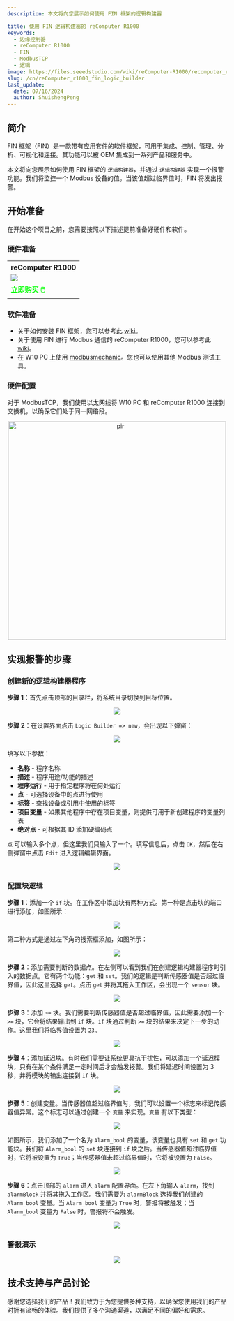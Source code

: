 ```yaml
---
description: 本文将向您展示如何使用 FIN 框架的逻辑构建器

title: 使用 FIN 逻辑构建器的 reComputer R1000
keywords:
  - 边缘控制器
  - reComputer R1000
  - FIN
  - ModbusTCP
  - 逻辑
image: https://files.seeedstudio.com/wiki/reComputer-R1000/recomputer_r_images/01.png
slug: /cn/reComputer_r1000_fin_logic_builder
last_update:
  date: 07/16/2024
  author: ShuishengPeng
---
```


## 简介
FIN 框架（FIN）是一款带有应用套件的软件框架，可用于集成、控制、管理、分析、可视化和连接。其功能可以被 OEM 集成到一系列产品和服务中。

本文将向您展示如何使用 FIN 框架的 `逻辑构建器`，并通过 `逻辑构建器` 实现一个报警功能。我们将监控一个 Modbus 设备的值。当该值超过临界值时，FIN 将发出报警。

## 开始准备

在开始这个项目之前，您需要按照以下描述提前准备好硬件和软件。

### 硬件准备

<div class="table-center">
	<table class="table-nobg">
    <tr class="table-trnobg">
      <th class="table-trnobg">reComputer R1000</th>
		</tr>
    <tr class="table-trnobg"></tr>
		<tr class="table-trnobg">
			<td class="table-trnobg"><div style={{textAlign:'center'}}><img src="https://files.seeedstudio.com/wiki/reComputer-R1000/recomputer_r_images/01.png" style={{width:300, height:'auto'}}/></div></td>
		</tr>
    <tr class="table-trnobg"></tr>
		<tr class="table-trnobg">
			<td class="table-trnobg"><div class="get_one_now_container" style={{textAlign: 'center'}}><a class="get_one_now_item" href="https://www.seeedstudio.com/reComputer-R1025-10-p-5895.html" target="_blank" rel="noopener noreferrer">
              <strong><span><font color={'FFFFFF'} size={"4"}> 立即购买 🖱️</font></span></strong>
          </a></div></td>
        </tr>
    </table>
    </div>

### 软件准备
* 关于如何安装 FIN 框架，您可以参考此 [wiki](https://wiki.seeedstudio.com/cn/reComputer_r1000_install_fin/)。
* 关于使用 FIN 进行 Modbus 通信的 reComputer R1000，您可以参考此 [wiki](https://wiki.seeedstudio.com/cn/reComputer_r1000_use_rs485_modbus_rtu/)。
* 在 W10 PC 上使用 [modbusmechanic](https://modbusmechanic.scifidryer.com/)。您也可以使用其他 Modbus 测试工具。

### 硬件配置

对于 ModbusTCP，我们使用以太网线将 W10 PC 和 reComputer R1000 连接到交换机，以确保它们处于同一网络段。

<div align="center"><img src="https://files.seeedstudio.com/wiki/reComputer-R1000/fuxa/r1000_connection.png" alt="pir" width="500" height="auto" /></div>

## 实现报警的步骤
### 创建新的逻辑构建器程序
**步骤 1**：首先点击顶部的目录栏，将系统目录切换到目标位置。

<center><img width={600} src="https://files.seeedstudio.com/wiki/reComputer-R1000/fin/Logic_path_location.png" /></center>

**步骤 2**：在设置界面点击 `Logic Builder => new`，会出现以下弹窗：

<center><img width={600} src="https://files.seeedstudio.com/wiki/reComputer-R1000/fin/Logic_create_logic.png" /></center>

填写以下参数：
  - **名称** - 程序名称
  - **描述** - 程序用途/功能的描述
  - **程序运行** - 用于指定程序将在何处运行
  - **点** - 可选择设备中的点进行使用
  - **标签** - 查找设备或引用中使用的标签
  - **项目变量** - 如果其他程序中存在项目变量，则提供可用于新创建程序的变量列表
  - **绝对点** - 可根据其 ID 添加硬编码点
  
`点` 可以输入多个点，但这里我们只输入了一个。填写信息后，点击 `OK`，然后在右侧弹窗中点击 `Edit` 进入逻辑编辑界面。

<center><img width={600} src="https://files.seeedstudio.com/wiki/reComputer-R1000/fin/LOGIC_1.gif" /></center>

### 配置块逻辑
**步骤 1**：添加一个 `if` 块。在工作区中添加块有两种方式。第一种是点击块的端口进行添加，如图所示：

<center><img width={600} src="https://files.seeedstudio.com/wiki/reComputer-R1000/fin/LOGIC_2.gif" /></center>

第二种方式是通过左下角的搜索框添加，如图所示：

<center><img width={600} src="https://files.seeedstudio.com/wiki/reComputer-R1000/fin/LOGIC_3.gif" /></center>

**步骤 2**：添加需要判断的数据点。在左侧可以看到我们在创建逻辑构建器程序时引入的数据点。它有两个功能：`get` 和 `set`。我们的逻辑是判断传感器值是否超过临界值，因此这里选择 `get`。点击 `get` 并将其拖入工作区，会出现一个 `sensor` 块。

<center><img width={600} src="https://files.seeedstudio.com/wiki/reComputer-R1000/fin/LOGIC_4.gif" /></center>

**步骤 3**：添加 `>=` 块。我们需要判断传感器值是否超过临界值，因此需要添加一个 `>=` 块，它会将结果输出到 `if` 块。`if` 块通过判断 `>=` 块的结果来决定下一步的动作。这里我们将临界值设置为 `23`。

<center><img width={600} src="https://files.seeedstudio.com/wiki/reComputer-R1000/fin/LOGIC_5.gif" /></center>

**步骤 4**：添加延迟块。有时我们需要让系统更具抗干扰性，可以添加一个延迟模块，只有在某个条件满足一定时间后才会触发报警。我们将延迟时间设置为 3 秒，并将模块的输出连接到 `if` 块。

<center><img width={600} src="https://files.seeedstudio.com/wiki/reComputer-R1000/fin/LOGIC_6.gif" /></center>

**步骤 5**：创建变量。当传感器值超过临界值时，我们可以设置一个标志来标记传感器值异常。这个标志可以通过创建一个 `变量` 来实现。`变量` 有以下类型：


<center><img width={600} src="https://files.seeedstudio.com/wiki/reComputer-R1000/fin/Logic_variable_type.png" /></center>

如图所示，我们添加了一个名为 `Alarm_bool` 的变量，该变量也具有 `set` 和 `get` 功能块。我们将 `Alarm_bool` 的 `set` 块连接到 `if` 块之后。当传感器值超过临界值时，它将被设置为 `True`；当传感器值未超过临界值时，它将被设置为 `False`。

<center><img width={600} src="https://files.seeedstudio.com/wiki/reComputer-R1000/fin/LOGIC_7.gif" /></center>

**步骤 6**：点击顶部的 `alarm` 进入 `alarm` 配置界面。在左下角输入 `alarm`，找到 `alarmBlock` 并将其拖入工作区。我们需要为 `alarmBlock` 选择我们创建的 `Alarm_bool` 变量。当 `Alarm_bool` 变量为 `True` 时，警报将被触发；当 `Alarm_bool` 变量为 `False` 时，警报将不会触发。

<center><img width={600} src="https://files.seeedstudio.com/wiki/reComputer-R1000/fin/LOGIC_8.gif" /></center>

### 警报演示

<center><img width={600} src="https://files.seeedstudio.com/wiki/reComputer-R1000/fin/LOGIC_9.gif" /></center>


## 技术支持与产品讨论

感谢您选择我们的产品！我们致力于为您提供多种支持，以确保您使用我们的产品时拥有流畅的体验。我们提供了多个沟通渠道，以满足不同的偏好和需求。

<div class="button_tech_support_container">
<a href="https://forum.seeedstudio.com/" class="button_forum"></a> 
<a href="https://www.seeedstudio.com/contacts" class="button_email"></a>
</div>

<div class="button_tech_support_container">
<a href="https://discord.gg/eWkprNDMU7" class="button_discord"></a> 
<a href="https://github.com/Seeed-Studio/wiki-documents/discussions/69" class="button_discussion"></a>
</div>